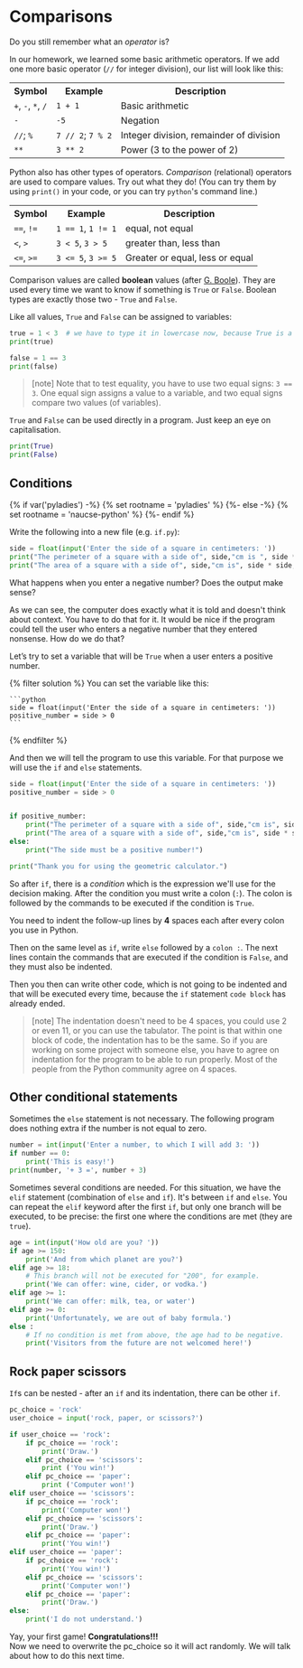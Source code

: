 # Comparisons

Do you still remember what an <em>operator</em> is?

In our homework, we learned some basic arithmetic operators.
If we add one more basic operator (`//` for integer division), our list will look like this:

<table class="table">
    <tr>
        <th>Symbol</th>
        <th>Example</th>
        <th>Description</th>
    </tr>
    <tr>
        <td><code>+</code>, <code>-</code>, <code>*</code>, <code>/</code></td>
        <td><code>1 + 1</code></td>
        <td>Basic arithmetic</td>
    </tr>
    <tr>
        <td><code>-</code></td>
        <td><code>-5</code></td>
        <td>Negation</td>
    </tr>
    <tr>
        <td><code>//</code>; <code>%</code></td>
        <td><code>7 // 2</code>; <code>7 % 2</code></td>
        <td>Integer division, remainder of division</td>
    </tr>
    <tr>
        <td><code>**</code></td>
        <td><code>3 ** 2</code></td>
        <td>Power (3 to the power of 2)</td>
    </tr>
</table>

Python also has other types of operators. *Comparison* (relational) 
operators are used to compare values.
Try out what they do!
(You can try them by using `print()` in your code,
or you can try `python`'s command line.)

<table class="table">
    <tr>
        <th>Symbol</th>
        <th>Example</th>
        <th>Description</th>
    </tr>
    <tr>
        <td><code>==</code>, <code>!=</code></td>
        <td><code>1 == 1</code>, <code>1 != 1</code></td>
        <td>equal, not equal</td>
    </tr>
    <tr>
        <td><code>&lt;</code>, <code>&gt;</code></td>
        <td><code>3 &lt; 5</code>, <code>3 &gt; 5</code></td>
        <td>greater than, less than</td>
    </tr>
    <tr>
        <td><code>&lt;=</code>, <code>&gt;=</code></td>
        <td><code>3 &lt;= 5</code>, <code>3 &gt;= 5</code></td>
        <td>Greater or equal, less or equal</td>
    </tr>
</table>

Comparison values are called **boolean** values
(after [G. Boole](http://en.wikipedia.org/wiki/George_Boole)).
They are used every time we want to know if something is `True` or `False`.
Boolean types are exactly those two - `True` and `False`.

Like all values, `True` and `False` can be assigned to variables:

```python
true = 1 < 3  # we have to type it in lowercase now, because True is a reserved word in Python
print(true)

false = 1 == 3
print(false)
```

> [note]
> Note that to test equality, you have to use two equal signs: `3 == 3`.
> One equal sign assigns a value to a variable, and two equal signs
> compare two values (of variables).

<code>True</code> and <code>False</code> 
can be used directly in a program.
Just keep an eye on capitalisation.

```python
print(True)
print(False)
```

## Conditions

{% if var('pyladies') -%}
{% set rootname = 'pyladies' %}
{%- else -%}
{% set rootname = 'naucse-python' %}
{%- endif %}

Write the following into a new file (e.g. `if.py`):

```python
side = float(input('Enter the side of a square in centimeters: '))
print("The perimeter of a square with a side of", side,"cm is ", side * 4,"cm.")
print("The area of a square with a side of", side,"cm is", side * side, "cm2.")
```

What happens when you enter a negative number? Does the output make sense?

As we can see, the computer does exactly what it is told and doesn't
think about context. You have to do that for it.
It would be nice if the program could tell the user who enters
a negative number that they entered nonsense.
How do we do that?

Let’s try to set a variable that will be `True` when a user enters a positive number.

{% filter solution %}
    You can set the variable like this:

    ```python
    side = float(input('Enter the side of a square in centimeters: '))
    positive_number = side > 0
    ```
{% endfilter %}

And then we will tell the program to use this variable. 
For that purpose we will use the `if` and `else` statements.


```python
side = float(input('Enter the side of a square in centimeters: '))
positive_number = side > 0


if positive_number:
    print("The perimeter of a square with a side of", side,"cm is", side * 4,"cm.")
    print("The area of a square with a side of", side,"cm is", side * side, "cm2.")
else:
    print("The side must be a positive number!")

print("Thank you for using the geometric calculator.")

```

So after `if`, there is a *condition* which is the
expression we'll use for the decision making.
After the condition you must write a colon (`:`).
The colon is followed by the commands to be executed if the condition is `True`.

You need to indent the follow-up lines by **4** spaces each after every colon you use in Python.

Then on the same level as `if`, write `else` followed by a `colon :`. The next lines
contain the commands that are executed if the condition is `False`, and they must also be indented.<br>

Then you then can write other code, which is not going to be indented and that will be executed every time, because
the `if` statement `code block` has already ended.

> [note]
> The indentation doesn't need to be 4 spaces, you could use 
> 2 or even 11, or you can use the tabulator. The point is that
> within one block of code, the indentation has to be the same.
> So if you are working on some project with someone else, you
> have to agree on indentation for the program 
> to be able to run properly. Most of the people
> from the Python community agree on 4 spaces.

## Other conditional statements

Sometimes the `else` statement is not necessary.
The following program does nothing extra if the number is not equal to zero.

```python
number = int(input('Enter a number, to which I will add 3: '))
if number == 0:
    print('This is easy!')
print(number, '+ 3 =', number + 3)
```

Sometimes several conditions are needed. For this situation, we have the `elif` statement
(combination of `else` and `if`). It's between `if` and `else`.
You can repeat the `elif` keyword after the first `if`, but 
only one branch will be executed, to be precise: the first one
where the conditions are met (they are `true`).


```python
age = int(input('How old are you? '))
if age >= 150:
    print('And from which planet are you?')
elif age >= 18:
    # This branch will not be executed for "200", for example.
    print('We can offer: wine, cider, or vodka.')
elif age >= 1:
    print('We can offer: milk, tea, or water')
elif age >= 0:
    print('Unfortunately, we are out of baby formula.')
else :
    # If no condition is met from above, the age had to be negative.
    print('Visitors from the future are not welcomed here!')
```

## Rock paper scissors

`If`s can be nested - after an `if` and its indentation, there can be other `if`.


```python
pc_choice = 'rock'
user_choice = input('rock, paper, or scissors?')

if user_choice == 'rock':
    if pc_choice == 'rock':
        print('Draw.')
    elif pc_choice == 'scissors':
        print ('You win!')
    elif pc_choice == 'paper':
        print ('Computer won!')
elif user_choice == 'scissors':
    if pc_choice == 'rock':
        print('Computer won!')
    elif pc_choice == 'scissors':
        print('Draw.')
    elif pc_choice == 'paper':
        print('You win!')
elif user_choice == 'paper':
    if pc_choice == 'rock':
        print('You win!')
    elif pc_choice == 'scissors':
        print('Computer won!')
    elif pc_choice == 'paper':
        print('Draw.')
else:
    print('I do not understand.')

```

Yay, your first game! **Congratulations!!!**<br>
Now we need to overwrite the pc_choice so it will act
randomly. We will talk about how to do this next time.

